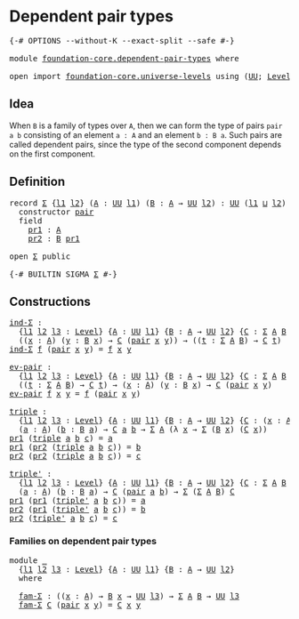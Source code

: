 # Dependent pair types

<pre class="Agda"><a id="33" class="Symbol">{-#</a> <a id="37" class="Keyword">OPTIONS</a> <a id="45" class="Pragma">--without-K</a> <a id="57" class="Pragma">--exact-split</a> <a id="71" class="Pragma">--safe</a> <a id="78" class="Symbol">#-}</a>

<a id="83" class="Keyword">module</a> <a id="90" href="foundation-core.dependent-pair-types.html" class="Module">foundation-core.dependent-pair-types</a> <a id="127" class="Keyword">where</a>

<a id="134" class="Keyword">open</a> <a id="139" class="Keyword">import</a> <a id="146" href="foundation-core.universe-levels.html" class="Module">foundation-core.universe-levels</a> <a id="178" class="Keyword">using</a> <a id="184" class="Symbol">(</a><a id="185" href="foundation-core.universe-levels.html#222" class="Primitive">UU</a><a id="187" class="Symbol">;</a> <a id="189" href="Agda.Primitive.html#597" class="Postulate">Level</a><a id="194" class="Symbol">;</a> <a id="196" href="Agda.Primitive.html#810" class="Primitive Operator">_⊔_</a><a id="199" class="Symbol">)</a>
</pre>
## Idea

When `B` is a family of types over `A`, then we can form the type of pairs `pair a b` consisting of an element `a : A` and an element `b : B a`. Such pairs are called dependent pairs, since the type of the second component depends on the first component. 

## Definition

<pre class="Agda"><a id="495" class="Keyword">record</a> <a id="Σ"></a><a id="502" href="foundation-core.dependent-pair-types.html#502" class="Record">Σ</a> <a id="504" class="Symbol">{</a><a id="505" href="foundation-core.dependent-pair-types.html#505" class="Bound">l1</a> <a id="508" href="foundation-core.dependent-pair-types.html#508" class="Bound">l2</a><a id="510" class="Symbol">}</a> <a id="512" class="Symbol">(</a><a id="513" href="foundation-core.dependent-pair-types.html#513" class="Bound">A</a> <a id="515" class="Symbol">:</a> <a id="517" href="foundation-core.universe-levels.html#222" class="Primitive">UU</a> <a id="520" href="foundation-core.dependent-pair-types.html#505" class="Bound">l1</a><a id="522" class="Symbol">)</a> <a id="524" class="Symbol">(</a><a id="525" href="foundation-core.dependent-pair-types.html#525" class="Bound">B</a> <a id="527" class="Symbol">:</a> <a id="529" href="foundation-core.dependent-pair-types.html#513" class="Bound">A</a> <a id="531" class="Symbol">→</a> <a id="533" href="foundation-core.universe-levels.html#222" class="Primitive">UU</a> <a id="536" href="foundation-core.dependent-pair-types.html#508" class="Bound">l2</a><a id="538" class="Symbol">)</a> <a id="540" class="Symbol">:</a> <a id="542" href="foundation-core.universe-levels.html#222" class="Primitive">UU</a> <a id="545" class="Symbol">(</a><a id="546" href="foundation-core.dependent-pair-types.html#505" class="Bound">l1</a> <a id="549" href="Agda.Primitive.html#810" class="Primitive Operator">⊔</a> <a id="551" href="foundation-core.dependent-pair-types.html#508" class="Bound">l2</a><a id="553" class="Symbol">)</a> <a id="555" class="Keyword">where</a>
  <a id="563" class="Keyword">constructor</a> <a id="pair"></a><a id="575" href="foundation-core.dependent-pair-types.html#575" class="InductiveConstructor">pair</a>
  <a id="582" class="Keyword">field</a>
    <a id="Σ.pr1"></a><a id="592" href="foundation-core.dependent-pair-types.html#592" class="Field">pr1</a> <a id="596" class="Symbol">:</a> <a id="598" href="foundation-core.dependent-pair-types.html#513" class="Bound">A</a>
    <a id="Σ.pr2"></a><a id="604" href="foundation-core.dependent-pair-types.html#604" class="Field">pr2</a> <a id="608" class="Symbol">:</a> <a id="610" href="foundation-core.dependent-pair-types.html#525" class="Bound">B</a> <a id="612" href="foundation-core.dependent-pair-types.html#592" class="Field">pr1</a>

<a id="617" class="Keyword">open</a> <a id="622" href="foundation-core.dependent-pair-types.html#502" class="Module">Σ</a> <a id="624" class="Keyword">public</a>

<a id="632" class="Symbol">{-#</a> <a id="636" class="Keyword">BUILTIN</a> <a id="644" class="Keyword">SIGMA</a> <a id="650" href="foundation-core.dependent-pair-types.html#502" class="Record">Σ</a> <a id="652" class="Symbol">#-}</a>
</pre>
## Constructions

<pre class="Agda"><a id="ind-Σ"></a><a id="687" href="foundation-core.dependent-pair-types.html#687" class="Function">ind-Σ</a> <a id="693" class="Symbol">:</a>
  <a id="697" class="Symbol">{</a><a id="698" href="foundation-core.dependent-pair-types.html#698" class="Bound">l1</a> <a id="701" href="foundation-core.dependent-pair-types.html#701" class="Bound">l2</a> <a id="704" href="foundation-core.dependent-pair-types.html#704" class="Bound">l3</a> <a id="707" class="Symbol">:</a> <a id="709" href="Agda.Primitive.html#597" class="Postulate">Level</a><a id="714" class="Symbol">}</a> <a id="716" class="Symbol">{</a><a id="717" href="foundation-core.dependent-pair-types.html#717" class="Bound">A</a> <a id="719" class="Symbol">:</a> <a id="721" href="foundation-core.universe-levels.html#222" class="Primitive">UU</a> <a id="724" href="foundation-core.dependent-pair-types.html#698" class="Bound">l1</a><a id="726" class="Symbol">}</a> <a id="728" class="Symbol">{</a><a id="729" href="foundation-core.dependent-pair-types.html#729" class="Bound">B</a> <a id="731" class="Symbol">:</a> <a id="733" href="foundation-core.dependent-pair-types.html#717" class="Bound">A</a> <a id="735" class="Symbol">→</a> <a id="737" href="foundation-core.universe-levels.html#222" class="Primitive">UU</a> <a id="740" href="foundation-core.dependent-pair-types.html#701" class="Bound">l2</a><a id="742" class="Symbol">}</a> <a id="744" class="Symbol">{</a><a id="745" href="foundation-core.dependent-pair-types.html#745" class="Bound">C</a> <a id="747" class="Symbol">:</a> <a id="749" href="foundation-core.dependent-pair-types.html#502" class="Record">Σ</a> <a id="751" href="foundation-core.dependent-pair-types.html#717" class="Bound">A</a> <a id="753" href="foundation-core.dependent-pair-types.html#729" class="Bound">B</a> <a id="755" class="Symbol">→</a> <a id="757" href="foundation-core.universe-levels.html#222" class="Primitive">UU</a> <a id="760" href="foundation-core.dependent-pair-types.html#704" class="Bound">l3</a><a id="762" class="Symbol">}</a> <a id="764" class="Symbol">→</a>
  <a id="768" class="Symbol">((</a><a id="770" href="foundation-core.dependent-pair-types.html#770" class="Bound">x</a> <a id="772" class="Symbol">:</a> <a id="774" href="foundation-core.dependent-pair-types.html#717" class="Bound">A</a><a id="775" class="Symbol">)</a> <a id="777" class="Symbol">(</a><a id="778" href="foundation-core.dependent-pair-types.html#778" class="Bound">y</a> <a id="780" class="Symbol">:</a> <a id="782" href="foundation-core.dependent-pair-types.html#729" class="Bound">B</a> <a id="784" href="foundation-core.dependent-pair-types.html#770" class="Bound">x</a><a id="785" class="Symbol">)</a> <a id="787" class="Symbol">→</a> <a id="789" href="foundation-core.dependent-pair-types.html#745" class="Bound">C</a> <a id="791" class="Symbol">(</a><a id="792" href="foundation-core.dependent-pair-types.html#575" class="InductiveConstructor">pair</a> <a id="797" href="foundation-core.dependent-pair-types.html#770" class="Bound">x</a> <a id="799" href="foundation-core.dependent-pair-types.html#778" class="Bound">y</a><a id="800" class="Symbol">))</a> <a id="803" class="Symbol">→</a> <a id="805" class="Symbol">((</a><a id="807" href="foundation-core.dependent-pair-types.html#807" class="Bound">t</a> <a id="809" class="Symbol">:</a> <a id="811" href="foundation-core.dependent-pair-types.html#502" class="Record">Σ</a> <a id="813" href="foundation-core.dependent-pair-types.html#717" class="Bound">A</a> <a id="815" href="foundation-core.dependent-pair-types.html#729" class="Bound">B</a><a id="816" class="Symbol">)</a> <a id="818" class="Symbol">→</a> <a id="820" href="foundation-core.dependent-pair-types.html#745" class="Bound">C</a> <a id="822" href="foundation-core.dependent-pair-types.html#807" class="Bound">t</a><a id="823" class="Symbol">)</a>
<a id="825" href="foundation-core.dependent-pair-types.html#687" class="Function">ind-Σ</a> <a id="831" href="foundation-core.dependent-pair-types.html#831" class="Bound">f</a> <a id="833" class="Symbol">(</a><a id="834" href="foundation-core.dependent-pair-types.html#575" class="InductiveConstructor">pair</a> <a id="839" href="foundation-core.dependent-pair-types.html#839" class="Bound">x</a> <a id="841" href="foundation-core.dependent-pair-types.html#841" class="Bound">y</a><a id="842" class="Symbol">)</a> <a id="844" class="Symbol">=</a> <a id="846" href="foundation-core.dependent-pair-types.html#831" class="Bound">f</a> <a id="848" href="foundation-core.dependent-pair-types.html#839" class="Bound">x</a> <a id="850" href="foundation-core.dependent-pair-types.html#841" class="Bound">y</a>

<a id="ev-pair"></a><a id="853" href="foundation-core.dependent-pair-types.html#853" class="Function">ev-pair</a> <a id="861" class="Symbol">:</a>
  <a id="865" class="Symbol">{</a><a id="866" href="foundation-core.dependent-pair-types.html#866" class="Bound">l1</a> <a id="869" href="foundation-core.dependent-pair-types.html#869" class="Bound">l2</a> <a id="872" href="foundation-core.dependent-pair-types.html#872" class="Bound">l3</a> <a id="875" class="Symbol">:</a> <a id="877" href="Agda.Primitive.html#597" class="Postulate">Level</a><a id="882" class="Symbol">}</a> <a id="884" class="Symbol">{</a><a id="885" href="foundation-core.dependent-pair-types.html#885" class="Bound">A</a> <a id="887" class="Symbol">:</a> <a id="889" href="foundation-core.universe-levels.html#222" class="Primitive">UU</a> <a id="892" href="foundation-core.dependent-pair-types.html#866" class="Bound">l1</a><a id="894" class="Symbol">}</a> <a id="896" class="Symbol">{</a><a id="897" href="foundation-core.dependent-pair-types.html#897" class="Bound">B</a> <a id="899" class="Symbol">:</a> <a id="901" href="foundation-core.dependent-pair-types.html#885" class="Bound">A</a> <a id="903" class="Symbol">→</a> <a id="905" href="foundation-core.universe-levels.html#222" class="Primitive">UU</a> <a id="908" href="foundation-core.dependent-pair-types.html#869" class="Bound">l2</a><a id="910" class="Symbol">}</a> <a id="912" class="Symbol">{</a><a id="913" href="foundation-core.dependent-pair-types.html#913" class="Bound">C</a> <a id="915" class="Symbol">:</a> <a id="917" href="foundation-core.dependent-pair-types.html#502" class="Record">Σ</a> <a id="919" href="foundation-core.dependent-pair-types.html#885" class="Bound">A</a> <a id="921" href="foundation-core.dependent-pair-types.html#897" class="Bound">B</a> <a id="923" class="Symbol">→</a> <a id="925" href="foundation-core.universe-levels.html#222" class="Primitive">UU</a> <a id="928" href="foundation-core.dependent-pair-types.html#872" class="Bound">l3</a><a id="930" class="Symbol">}</a> <a id="932" class="Symbol">→</a>
  <a id="936" class="Symbol">((</a><a id="938" href="foundation-core.dependent-pair-types.html#938" class="Bound">t</a> <a id="940" class="Symbol">:</a> <a id="942" href="foundation-core.dependent-pair-types.html#502" class="Record">Σ</a> <a id="944" href="foundation-core.dependent-pair-types.html#885" class="Bound">A</a> <a id="946" href="foundation-core.dependent-pair-types.html#897" class="Bound">B</a><a id="947" class="Symbol">)</a> <a id="949" class="Symbol">→</a> <a id="951" href="foundation-core.dependent-pair-types.html#913" class="Bound">C</a> <a id="953" href="foundation-core.dependent-pair-types.html#938" class="Bound">t</a><a id="954" class="Symbol">)</a> <a id="956" class="Symbol">→</a> <a id="958" class="Symbol">(</a><a id="959" href="foundation-core.dependent-pair-types.html#959" class="Bound">x</a> <a id="961" class="Symbol">:</a> <a id="963" href="foundation-core.dependent-pair-types.html#885" class="Bound">A</a><a id="964" class="Symbol">)</a> <a id="966" class="Symbol">(</a><a id="967" href="foundation-core.dependent-pair-types.html#967" class="Bound">y</a> <a id="969" class="Symbol">:</a> <a id="971" href="foundation-core.dependent-pair-types.html#897" class="Bound">B</a> <a id="973" href="foundation-core.dependent-pair-types.html#959" class="Bound">x</a><a id="974" class="Symbol">)</a> <a id="976" class="Symbol">→</a> <a id="978" href="foundation-core.dependent-pair-types.html#913" class="Bound">C</a> <a id="980" class="Symbol">(</a><a id="981" href="foundation-core.dependent-pair-types.html#575" class="InductiveConstructor">pair</a> <a id="986" href="foundation-core.dependent-pair-types.html#959" class="Bound">x</a> <a id="988" href="foundation-core.dependent-pair-types.html#967" class="Bound">y</a><a id="989" class="Symbol">)</a>
<a id="991" href="foundation-core.dependent-pair-types.html#853" class="Function">ev-pair</a> <a id="999" href="foundation-core.dependent-pair-types.html#999" class="Bound">f</a> <a id="1001" href="foundation-core.dependent-pair-types.html#1001" class="Bound">x</a> <a id="1003" href="foundation-core.dependent-pair-types.html#1003" class="Bound">y</a> <a id="1005" class="Symbol">=</a> <a id="1007" href="foundation-core.dependent-pair-types.html#999" class="Bound">f</a> <a id="1009" class="Symbol">(</a><a id="1010" href="foundation-core.dependent-pair-types.html#575" class="InductiveConstructor">pair</a> <a id="1015" href="foundation-core.dependent-pair-types.html#1001" class="Bound">x</a> <a id="1017" href="foundation-core.dependent-pair-types.html#1003" class="Bound">y</a><a id="1018" class="Symbol">)</a>

<a id="triple"></a><a id="1021" href="foundation-core.dependent-pair-types.html#1021" class="Function">triple</a> <a id="1028" class="Symbol">:</a>
  <a id="1032" class="Symbol">{</a><a id="1033" href="foundation-core.dependent-pair-types.html#1033" class="Bound">l1</a> <a id="1036" href="foundation-core.dependent-pair-types.html#1036" class="Bound">l2</a> <a id="1039" href="foundation-core.dependent-pair-types.html#1039" class="Bound">l3</a> <a id="1042" class="Symbol">:</a> <a id="1044" href="Agda.Primitive.html#597" class="Postulate">Level</a><a id="1049" class="Symbol">}</a> <a id="1051" class="Symbol">{</a><a id="1052" href="foundation-core.dependent-pair-types.html#1052" class="Bound">A</a> <a id="1054" class="Symbol">:</a> <a id="1056" href="foundation-core.universe-levels.html#222" class="Primitive">UU</a> <a id="1059" href="foundation-core.dependent-pair-types.html#1033" class="Bound">l1</a><a id="1061" class="Symbol">}</a> <a id="1063" class="Symbol">{</a><a id="1064" href="foundation-core.dependent-pair-types.html#1064" class="Bound">B</a> <a id="1066" class="Symbol">:</a> <a id="1068" href="foundation-core.dependent-pair-types.html#1052" class="Bound">A</a> <a id="1070" class="Symbol">→</a> <a id="1072" href="foundation-core.universe-levels.html#222" class="Primitive">UU</a> <a id="1075" href="foundation-core.dependent-pair-types.html#1036" class="Bound">l2</a><a id="1077" class="Symbol">}</a> <a id="1079" class="Symbol">{</a><a id="1080" href="foundation-core.dependent-pair-types.html#1080" class="Bound">C</a> <a id="1082" class="Symbol">:</a> <a id="1084" class="Symbol">(</a><a id="1085" href="foundation-core.dependent-pair-types.html#1085" class="Bound">x</a> <a id="1087" class="Symbol">:</a> <a id="1089" href="foundation-core.dependent-pair-types.html#1052" class="Bound">A</a><a id="1090" class="Symbol">)</a> <a id="1092" class="Symbol">→</a> <a id="1094" href="foundation-core.dependent-pair-types.html#1064" class="Bound">B</a> <a id="1096" href="foundation-core.dependent-pair-types.html#1085" class="Bound">x</a> <a id="1098" class="Symbol">→</a> <a id="1100" href="foundation-core.universe-levels.html#222" class="Primitive">UU</a> <a id="1103" href="foundation-core.dependent-pair-types.html#1039" class="Bound">l3</a><a id="1105" class="Symbol">}</a> <a id="1107" class="Symbol">→</a>
  <a id="1111" class="Symbol">(</a><a id="1112" href="foundation-core.dependent-pair-types.html#1112" class="Bound">a</a> <a id="1114" class="Symbol">:</a> <a id="1116" href="foundation-core.dependent-pair-types.html#1052" class="Bound">A</a><a id="1117" class="Symbol">)</a> <a id="1119" class="Symbol">(</a><a id="1120" href="foundation-core.dependent-pair-types.html#1120" class="Bound">b</a> <a id="1122" class="Symbol">:</a> <a id="1124" href="foundation-core.dependent-pair-types.html#1064" class="Bound">B</a> <a id="1126" href="foundation-core.dependent-pair-types.html#1112" class="Bound">a</a><a id="1127" class="Symbol">)</a> <a id="1129" class="Symbol">→</a> <a id="1131" href="foundation-core.dependent-pair-types.html#1080" class="Bound">C</a> <a id="1133" href="foundation-core.dependent-pair-types.html#1112" class="Bound">a</a> <a id="1135" href="foundation-core.dependent-pair-types.html#1120" class="Bound">b</a> <a id="1137" class="Symbol">→</a> <a id="1139" href="foundation-core.dependent-pair-types.html#502" class="Record">Σ</a> <a id="1141" href="foundation-core.dependent-pair-types.html#1052" class="Bound">A</a> <a id="1143" class="Symbol">(λ</a> <a id="1146" href="foundation-core.dependent-pair-types.html#1146" class="Bound">x</a> <a id="1148" class="Symbol">→</a> <a id="1150" href="foundation-core.dependent-pair-types.html#502" class="Record">Σ</a> <a id="1152" class="Symbol">(</a><a id="1153" href="foundation-core.dependent-pair-types.html#1064" class="Bound">B</a> <a id="1155" href="foundation-core.dependent-pair-types.html#1146" class="Bound">x</a><a id="1156" class="Symbol">)</a> <a id="1158" class="Symbol">(</a><a id="1159" href="foundation-core.dependent-pair-types.html#1080" class="Bound">C</a> <a id="1161" href="foundation-core.dependent-pair-types.html#1146" class="Bound">x</a><a id="1162" class="Symbol">))</a>
<a id="1165" href="foundation-core.dependent-pair-types.html#592" class="Field">pr1</a> <a id="1169" class="Symbol">(</a><a id="1170" href="foundation-core.dependent-pair-types.html#1021" class="Function">triple</a> <a id="1177" href="foundation-core.dependent-pair-types.html#1177" class="Bound">a</a> <a id="1179" href="foundation-core.dependent-pair-types.html#1179" class="Bound">b</a> <a id="1181" href="foundation-core.dependent-pair-types.html#1181" class="Bound">c</a><a id="1182" class="Symbol">)</a> <a id="1184" class="Symbol">=</a> <a id="1186" href="foundation-core.dependent-pair-types.html#1177" class="Bound">a</a>
<a id="1188" href="foundation-core.dependent-pair-types.html#592" class="Field">pr1</a> <a id="1192" class="Symbol">(</a><a id="1193" href="foundation-core.dependent-pair-types.html#604" class="Field">pr2</a> <a id="1197" class="Symbol">(</a><a id="1198" href="foundation-core.dependent-pair-types.html#1021" class="Function">triple</a> <a id="1205" href="foundation-core.dependent-pair-types.html#1205" class="Bound">a</a> <a id="1207" href="foundation-core.dependent-pair-types.html#1207" class="Bound">b</a> <a id="1209" href="foundation-core.dependent-pair-types.html#1209" class="Bound">c</a><a id="1210" class="Symbol">))</a> <a id="1213" class="Symbol">=</a> <a id="1215" href="foundation-core.dependent-pair-types.html#1207" class="Bound">b</a>
<a id="1217" href="foundation-core.dependent-pair-types.html#604" class="Field">pr2</a> <a id="1221" class="Symbol">(</a><a id="1222" href="foundation-core.dependent-pair-types.html#604" class="Field">pr2</a> <a id="1226" class="Symbol">(</a><a id="1227" href="foundation-core.dependent-pair-types.html#1021" class="Function">triple</a> <a id="1234" href="foundation-core.dependent-pair-types.html#1234" class="Bound">a</a> <a id="1236" href="foundation-core.dependent-pair-types.html#1236" class="Bound">b</a> <a id="1238" href="foundation-core.dependent-pair-types.html#1238" class="Bound">c</a><a id="1239" class="Symbol">))</a> <a id="1242" class="Symbol">=</a> <a id="1244" href="foundation-core.dependent-pair-types.html#1238" class="Bound">c</a>

<a id="triple&#39;"></a><a id="1247" href="foundation-core.dependent-pair-types.html#1247" class="Function">triple&#39;</a> <a id="1255" class="Symbol">:</a>
  <a id="1259" class="Symbol">{</a><a id="1260" href="foundation-core.dependent-pair-types.html#1260" class="Bound">l1</a> <a id="1263" href="foundation-core.dependent-pair-types.html#1263" class="Bound">l2</a> <a id="1266" href="foundation-core.dependent-pair-types.html#1266" class="Bound">l3</a> <a id="1269" class="Symbol">:</a> <a id="1271" href="Agda.Primitive.html#597" class="Postulate">Level</a><a id="1276" class="Symbol">}</a> <a id="1278" class="Symbol">{</a><a id="1279" href="foundation-core.dependent-pair-types.html#1279" class="Bound">A</a> <a id="1281" class="Symbol">:</a> <a id="1283" href="foundation-core.universe-levels.html#222" class="Primitive">UU</a> <a id="1286" href="foundation-core.dependent-pair-types.html#1260" class="Bound">l1</a><a id="1288" class="Symbol">}</a> <a id="1290" class="Symbol">{</a><a id="1291" href="foundation-core.dependent-pair-types.html#1291" class="Bound">B</a> <a id="1293" class="Symbol">:</a> <a id="1295" href="foundation-core.dependent-pair-types.html#1279" class="Bound">A</a> <a id="1297" class="Symbol">→</a> <a id="1299" href="foundation-core.universe-levels.html#222" class="Primitive">UU</a> <a id="1302" href="foundation-core.dependent-pair-types.html#1263" class="Bound">l2</a><a id="1304" class="Symbol">}</a> <a id="1306" class="Symbol">{</a><a id="1307" href="foundation-core.dependent-pair-types.html#1307" class="Bound">C</a> <a id="1309" class="Symbol">:</a> <a id="1311" href="foundation-core.dependent-pair-types.html#502" class="Record">Σ</a> <a id="1313" href="foundation-core.dependent-pair-types.html#1279" class="Bound">A</a> <a id="1315" href="foundation-core.dependent-pair-types.html#1291" class="Bound">B</a> <a id="1317" class="Symbol">→</a> <a id="1319" href="foundation-core.universe-levels.html#222" class="Primitive">UU</a> <a id="1322" href="foundation-core.dependent-pair-types.html#1266" class="Bound">l3</a><a id="1324" class="Symbol">}</a> <a id="1326" class="Symbol">→</a>
  <a id="1330" class="Symbol">(</a><a id="1331" href="foundation-core.dependent-pair-types.html#1331" class="Bound">a</a> <a id="1333" class="Symbol">:</a> <a id="1335" href="foundation-core.dependent-pair-types.html#1279" class="Bound">A</a><a id="1336" class="Symbol">)</a> <a id="1338" class="Symbol">(</a><a id="1339" href="foundation-core.dependent-pair-types.html#1339" class="Bound">b</a> <a id="1341" class="Symbol">:</a> <a id="1343" href="foundation-core.dependent-pair-types.html#1291" class="Bound">B</a> <a id="1345" href="foundation-core.dependent-pair-types.html#1331" class="Bound">a</a><a id="1346" class="Symbol">)</a> <a id="1348" class="Symbol">→</a> <a id="1350" href="foundation-core.dependent-pair-types.html#1307" class="Bound">C</a> <a id="1352" class="Symbol">(</a><a id="1353" href="foundation-core.dependent-pair-types.html#575" class="InductiveConstructor">pair</a> <a id="1358" href="foundation-core.dependent-pair-types.html#1331" class="Bound">a</a> <a id="1360" href="foundation-core.dependent-pair-types.html#1339" class="Bound">b</a><a id="1361" class="Symbol">)</a> <a id="1363" class="Symbol">→</a> <a id="1365" href="foundation-core.dependent-pair-types.html#502" class="Record">Σ</a> <a id="1367" class="Symbol">(</a><a id="1368" href="foundation-core.dependent-pair-types.html#502" class="Record">Σ</a> <a id="1370" href="foundation-core.dependent-pair-types.html#1279" class="Bound">A</a> <a id="1372" href="foundation-core.dependent-pair-types.html#1291" class="Bound">B</a><a id="1373" class="Symbol">)</a> <a id="1375" href="foundation-core.dependent-pair-types.html#1307" class="Bound">C</a>
<a id="1377" href="foundation-core.dependent-pair-types.html#592" class="Field">pr1</a> <a id="1381" class="Symbol">(</a><a id="1382" href="foundation-core.dependent-pair-types.html#592" class="Field">pr1</a> <a id="1386" class="Symbol">(</a><a id="1387" href="foundation-core.dependent-pair-types.html#1247" class="Function">triple&#39;</a> <a id="1395" href="foundation-core.dependent-pair-types.html#1395" class="Bound">a</a> <a id="1397" href="foundation-core.dependent-pair-types.html#1397" class="Bound">b</a> <a id="1399" href="foundation-core.dependent-pair-types.html#1399" class="Bound">c</a><a id="1400" class="Symbol">))</a> <a id="1403" class="Symbol">=</a> <a id="1405" href="foundation-core.dependent-pair-types.html#1395" class="Bound">a</a>
<a id="1407" href="foundation-core.dependent-pair-types.html#604" class="Field">pr2</a> <a id="1411" class="Symbol">(</a><a id="1412" href="foundation-core.dependent-pair-types.html#592" class="Field">pr1</a> <a id="1416" class="Symbol">(</a><a id="1417" href="foundation-core.dependent-pair-types.html#1247" class="Function">triple&#39;</a> <a id="1425" href="foundation-core.dependent-pair-types.html#1425" class="Bound">a</a> <a id="1427" href="foundation-core.dependent-pair-types.html#1427" class="Bound">b</a> <a id="1429" href="foundation-core.dependent-pair-types.html#1429" class="Bound">c</a><a id="1430" class="Symbol">))</a> <a id="1433" class="Symbol">=</a> <a id="1435" href="foundation-core.dependent-pair-types.html#1427" class="Bound">b</a>
<a id="1437" href="foundation-core.dependent-pair-types.html#604" class="Field">pr2</a> <a id="1441" class="Symbol">(</a><a id="1442" href="foundation-core.dependent-pair-types.html#1247" class="Function">triple&#39;</a> <a id="1450" href="foundation-core.dependent-pair-types.html#1450" class="Bound">a</a> <a id="1452" href="foundation-core.dependent-pair-types.html#1452" class="Bound">b</a> <a id="1454" href="foundation-core.dependent-pair-types.html#1454" class="Bound">c</a><a id="1455" class="Symbol">)</a> <a id="1457" class="Symbol">=</a> <a id="1459" href="foundation-core.dependent-pair-types.html#1454" class="Bound">c</a>
</pre>
### Families on dependent pair types

<pre class="Agda"><a id="1512" class="Keyword">module</a> <a id="1519" href="foundation-core.dependent-pair-types.html#1519" class="Module">_</a>
  <a id="1523" class="Symbol">{</a><a id="1524" href="foundation-core.dependent-pair-types.html#1524" class="Bound">l1</a> <a id="1527" href="foundation-core.dependent-pair-types.html#1527" class="Bound">l2</a> <a id="1530" href="foundation-core.dependent-pair-types.html#1530" class="Bound">l3</a> <a id="1533" class="Symbol">:</a> <a id="1535" href="Agda.Primitive.html#597" class="Postulate">Level</a><a id="1540" class="Symbol">}</a> <a id="1542" class="Symbol">{</a><a id="1543" href="foundation-core.dependent-pair-types.html#1543" class="Bound">A</a> <a id="1545" class="Symbol">:</a> <a id="1547" href="foundation-core.universe-levels.html#222" class="Primitive">UU</a> <a id="1550" href="foundation-core.dependent-pair-types.html#1524" class="Bound">l1</a><a id="1552" class="Symbol">}</a> <a id="1554" class="Symbol">{</a><a id="1555" href="foundation-core.dependent-pair-types.html#1555" class="Bound">B</a> <a id="1557" class="Symbol">:</a> <a id="1559" href="foundation-core.dependent-pair-types.html#1543" class="Bound">A</a> <a id="1561" class="Symbol">→</a> <a id="1563" href="foundation-core.universe-levels.html#222" class="Primitive">UU</a> <a id="1566" href="foundation-core.dependent-pair-types.html#1527" class="Bound">l2</a><a id="1568" class="Symbol">}</a>
  <a id="1572" class="Keyword">where</a>

  <a id="1581" href="foundation-core.dependent-pair-types.html#1581" class="Function">fam-Σ</a> <a id="1587" class="Symbol">:</a> <a id="1589" class="Symbol">((</a><a id="1591" href="foundation-core.dependent-pair-types.html#1591" class="Bound">x</a> <a id="1593" class="Symbol">:</a> <a id="1595" href="foundation-core.dependent-pair-types.html#1543" class="Bound">A</a><a id="1596" class="Symbol">)</a> <a id="1598" class="Symbol">→</a> <a id="1600" href="foundation-core.dependent-pair-types.html#1555" class="Bound">B</a> <a id="1602" href="foundation-core.dependent-pair-types.html#1591" class="Bound">x</a> <a id="1604" class="Symbol">→</a> <a id="1606" href="foundation-core.universe-levels.html#222" class="Primitive">UU</a> <a id="1609" href="foundation-core.dependent-pair-types.html#1530" class="Bound">l3</a><a id="1611" class="Symbol">)</a> <a id="1613" class="Symbol">→</a> <a id="1615" href="foundation-core.dependent-pair-types.html#502" class="Record">Σ</a> <a id="1617" href="foundation-core.dependent-pair-types.html#1543" class="Bound">A</a> <a id="1619" href="foundation-core.dependent-pair-types.html#1555" class="Bound">B</a> <a id="1621" class="Symbol">→</a> <a id="1623" href="foundation-core.universe-levels.html#222" class="Primitive">UU</a> <a id="1626" href="foundation-core.dependent-pair-types.html#1530" class="Bound">l3</a>
  <a id="1631" href="foundation-core.dependent-pair-types.html#1581" class="Function">fam-Σ</a> <a id="1637" href="foundation-core.dependent-pair-types.html#1637" class="Bound">C</a> <a id="1639" class="Symbol">(</a><a id="1640" href="foundation-core.dependent-pair-types.html#575" class="InductiveConstructor">pair</a> <a id="1645" href="foundation-core.dependent-pair-types.html#1645" class="Bound">x</a> <a id="1647" href="foundation-core.dependent-pair-types.html#1647" class="Bound">y</a><a id="1648" class="Symbol">)</a> <a id="1650" class="Symbol">=</a> <a id="1652" href="foundation-core.dependent-pair-types.html#1637" class="Bound">C</a> <a id="1654" href="foundation-core.dependent-pair-types.html#1645" class="Bound">x</a> <a id="1656" href="foundation-core.dependent-pair-types.html#1647" class="Bound">y</a>
</pre>